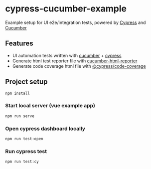 # cypress-cucumber-example

Example setup for UI e2e/integration tests, powered by [Cypress](https://www.cypress.io/) and [Cucumber](https://cucumber.io/)

## Features
* UI automation tests written with [cucumber](https://cucumber.io/) + [cypress](https://www.cypress.io/)
* Generate html test reporter file with [cucumber-html-reporter](https://github.com/gkushang/cucumber-html-reporter#readme)
* Generate code coverage html file with [@cypress/code-coverage](https://docs.cypress.io/guides/tooling/code-coverage.html)

## Project setup
```
npm install
```

### Start local server (vue example app)
```
npm run serve
```

### Open cypress dashboard locally
```
npm run test:open
```

### Run cypress test 
```
npm run test:cy
```
